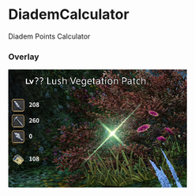 # DiademCalculator
Diadem Points Calculator 


### Overlay
![overlay](DiademCalculator/images/overlay.png)
